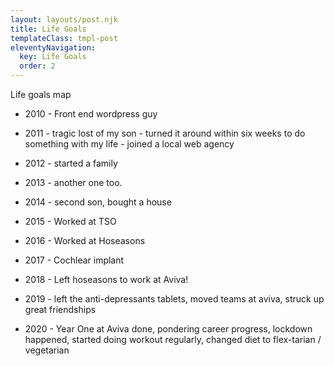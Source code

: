 ```yaml
---
layout: layouts/post.njk
title: Life Goals
templateClass: tmpl-post
eleventyNavigation:
  key: Life Goals
  order: 2
---
```


Life goals map

- 2010 - Front end wordpress guy
- 2011 - tragic lost of my son - turned it around within six weeks to do something with my life - joined a local web agency
- 2012 - started a family
- 2013 - another one too.
- 2014 - second son, bought a house

- 2015 - Worked at TSO
- 2016 - Worked at Hoseasons
- 2017 - Cochlear implant
- 2018 - Left hoseasons to work at Aviva!
- 2019 - left the anti-depressants tablets, moved teams at aviva, struck up great friendships
- 2020 - Year One at Aviva done, pondering career progress, lockdown happened, started doing workout regularly, changed diet to flex-tarian / vegetarian
